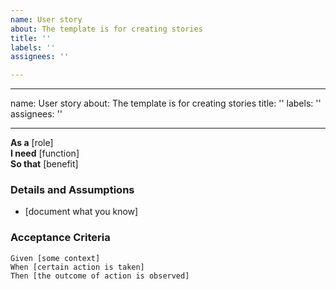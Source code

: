 ```yaml
---
name: User story
about: The template is for creating stories
title: ''
labels: ''
assignees: ''

---
```


---
name: User story
about: The template is for creating stories
title: ''
labels: ''
assignees: ''

---

**As a** [role]  
 **I need** [function]  
 **So that** [benefit]  

### Details and Assumptions

* [document what you know]

### Acceptance Criteria  

 ```gherkin
 Given [some context]
 When [certain action is taken]
 Then [the outcome of action is observed]
 ```
